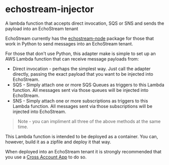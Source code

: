 # echostream-injector
A lambda function that accepts direct invocation, SQS or SNS and sends the payload into an EchoStream tenant

EchoStream currently has the [echostream-node](https://github.com/Echo-Stream/echostream-node) package for those that work in Python to send messages into an EchoStream tenant.

For those that don't use Python, this adapter make is simple to set up an AWS Lambda function that can receive message payloads from:
- Direct invocation - perhaps the simplest way. Just call the adapter directly, passing the exact payload that you want to be injected into EchoStream.
- SQS - Simply attach one or more SQS Queues as triggers to this Lambda function. All messages sent via those queues will be injected into EchoStream.
- SNS - Simply attach one or more subscriptions as triggers to this Lambda function. All messages sent via those subscriptions will be injected into EchoStream.

> Note - you can impliment all three of the above methods at the same time.

This Lambda function is intended to be deployed as a container. You can, however, build it as a zipfile and deploy it that way.

When deployed into an EchoStream tenant it is strongly recommended that you use a [Cross Account App](https://docs.echo.stream/docs/cross-account-app) to do so.
